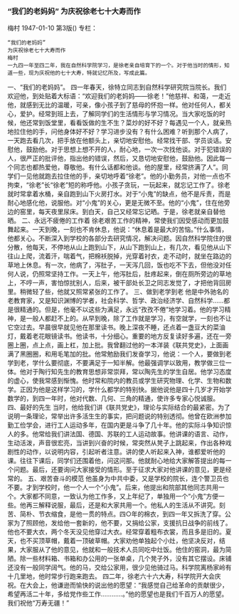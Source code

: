 ### “我们的老妈妈”  为庆祝徐老七十大寿而作
梅村
1947-01-10
第3版()
专栏：

    “我们的老妈妈”
    为庆祝徐老七十大寿而作
    梅村
    一九四一年至四二年，我在自然科学院学习，是徐老亲自培育下的一个。对于他当时的情形，知道一些，现为庆祝他的七十大寿，特就记忆所及，写成此篇。
  一、“我们的老妈妈”。
    四一年春天，徐特立同志到自然科学研究院当院长。我们欢迎他，到处贴着大标语：“欢迎我们的老妈妈——徐老！”他慈祥、和蔼，一走近他，就感到无比的温暖，可亲，像小孩子到了慈母的怀抱一样。他对任何人，都关心，爱护。经常到班上去，了解同学们的生活情形与学习情况。当大家吃饭的时候，他还常到饭堂里，看看饭做的生不生？菜炒的好不好？每遇见一个人，就亲热地拉住他的手，问他身体好不好？学习进步没有？有什么困难？听到那个人病了，一天跑去看几次，把手放在他额头上，亲切地安慰他。经常找干部、学员谈话。安慰他，鼓励他。对于思想上想不开的人，耐心地，一次一次找他谈。对于犯错误的人，很严正的批评他，指出他的错误，然后，又恳切地安慰他，鼓励他。因此每一个同志也都热爱他，尊敬他。有什么话都和他谈。他的屋里，经常挤满了人”。同学们一见他就跑去拉住他的手，亲切地呼着“徐老”。他的小勤务员，对他一点也不拘束，“徐老”长“徐老”短的称呼他。小孩子贪玩，一玩起来，就忘记工作了。徐老就时常拿着水桶，亲自跑到山下火房打水。对于“小鬼”的缺点，他不是斥责，而是耐心地感化他，说服他。对“小鬼”的关心，更是无微不至。他的“小鬼”，住在他旁边的窑里，每天夜里尿床。到白天，自己又经常忘记晒。于是，徐老就亲自替他晒。
  二、永远不疲倦的工作着
    徐老艰苦工作的精神，常使我们因受感动而更加鼓舞起来。一天到晚，一刻也不肯休息，他说：“休息着是最大的苦恼。”什么事情，他都关心。不断深入到学校的各部分去研究情况，解决问题。因自然科学院住的很分散，他每天，不停地从山上跑到山下，从山下跑到山上，有几次，看见他从山下往山上爬，流着汗，喘着气，把棉袄脱掉，光穿着衬衣，走不动时，就坐在路边的草地上休息。有一次，他病了，泻肚子，一天泻几回，饭也吃不下去，但他没对任何人说，仍照常坚持工作。一天上午，他泻肚后，肚疼起来，倒在厕所旁边的草地上，不哼一声，害怕惊扰别人，后来，被干部处长卫之同志发觉了，才把他背回房里。稍微轻了些，他就又照常紧张的工作了。
  三、做到老学到老
    他是中外驰名的老教育家，又是知识渊博的学者，社会科学、哲学、政治经济学、自然科学……都是很精通的。但是，他毫不以这些为满足，永远“孜孜不倦”地学习着。他的学习精神，是一般人都赶不上的。从早到晚，除了工作就是学习，有空就学，一刻也不让它空过去。早晨很早就见他在那里读书。晚上深夜不睡，还点着一盏豆大的菜油灯，戴着老花眼镜读书。他读书，十分细心。重要的地方反复读好多遍，还在一旁圈上圈，点上点，画上杠，加上批。我曾翻过他的一本洋装《联共党史》，上面画满了黑圈圈，和用毛笔加的批。他常勉励我们发奋学习，他说：一个人，要做到老学到老，学什么要彻底，不要满足于一知半解。他最强调学以致用，教学做三位一体。他对于陶行知先生的教育思想非常崇拜，常以陶先生的学生自居。他学习态度的虚心，使我常感到惭愧。他时常和院内的教员或学生研究物理、化学、生物和数学。正因为他是这样学习的，学什么都学的特别快。据他说他是四十几岁才开始学数学的，到四一年时，他对代数、几何、三角的精通，使许多专家心悦诚服。
  四、最好的先生
    当时，他给我们讲《联共党史》，理论与实际结合的最紧密。为了说明一条理论，常举出许多活生生的事实，把问题说的特别透彻。他曾在欧洲参加勤工俭学会，进行工人运动多年，在国内更是斗争了几十年。他的实际斗争知识惊人的多。他常给我们讲法国、德国、苏联的工人运动故事。他讲课的语言、动作，生动活泼，声音很宏亮，当讲到兴奋的时候，常突然从凳子上跳起来，作出各种戏剧性的动作，以说明内容，引起听者注意。讲的使人听起来入神，谁都爱听他的课。往往下课后，同学们还围着他，问这问那。他就耐心地给大家解答提出的每一个问题。最后，还要询问大家接受的情形。至于征求大家对他讲课的意见，更是经常的。
  五、艰苦奋斗的模范
    他虽身为中共中委，又是学校的院长，连个警卫员也不要。才到学校时，他一个人一个“小鬼”。后来，他提出和院部其他同志共用一个。大家都不同意，一致认为他工作多，又上年纪了，单独用一个“小鬼”方便一些。他再三解释说服，最后，还是和大家共用一个。他私人的生活从不讲究。刻苦、简朴、节衣缩食，是他一贯的特点。四○年的棉衣，到四一年又拆洗了穿。公家为了照顾他，发给他一套新的，他不要，又捐给公家，支援抗日战争的前线了。他也不要大衣，两个冬天没见他穿过大衣。经常穿着粗布衣裳，而且多是旧的。夏天，也不买顶草帽，戴着一顶破草帽。大家劝他单独起个小灶，他坚决反对，结果，大家服从了他的意见，他就和一般技术人员同吃中灶饭。他住的窑洞，最为简陋。除一些材料箱、书箱和办公用的一张单桌，几个凳子外，没有其它摆设。床铺还没有一般同学阔气。他的马，交给公家用，很少见他骑过马。科学院离杨家岭有十几里地，他时常步行跑来跑去。
    四二年，徐老六十六大寿，科学院开大会庆祝。在大会上，他谦逊而愉快的说出他的愿望：“我感觉自己给革命的贡献很少，希望再活二十年，多给党作些工作…………。”他的愿望也是我们千百万人的愿望。我们祝他“万寿无疆！”
